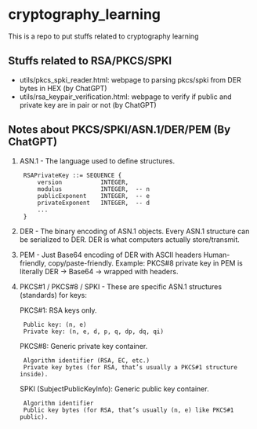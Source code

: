 # cryptography_learning
This is a repo to put stuffs related to cryptography learning

## Stuffs related to RSA/PKCS/SPKI
- utils/pkcs_spki_reader.html: webpage to parsing pkcs/spki from DER bytes in HEX (by ChatGPT)
- utils/rsa_keypair_verification.html: webpage to verify if public and private key are in pair or not (by ChatGPT)

## Notes about PKCS/SPKI/ASN.1/DER/PEM (By ChatGPT)
1. ASN.1 - The language used to define structures.

        RSAPrivateKey ::= SEQUENCE {
            version           INTEGER,
            modulus           INTEGER,  -- n
            publicExponent    INTEGER,  -- e
            privateExponent   INTEGER,  -- d
            ...
        }

2. DER - The binary encoding of ASN.1 objects.
    Every ASN.1 structure can be serialized to DER. DER is what computers actually store/transmit.

3. PEM - Just Base64 encoding of DER with ASCII headers
    Human-friendly, copy/paste-friendly. Example: PKCS#8 private key in PEM is literally DER → Base64 → wrapped with headers.

4. PKCS#1 / PKCS#8 / SPKI - These are specific ASN.1 structures (standards) for keys:

    PKCS#1: RSA keys only.

        Public key: (n, e)
        Private key: (n, e, d, p, q, dp, dq, qi)

    PKCS#8: Generic private key container.

        Algorithm identifier (RSA, EC, etc.)
        Private key bytes (for RSA, that’s usually a PKCS#1 structure inside).

    SPKI (SubjectPublicKeyInfo): Generic public key container.
    
        Algorithm identifier
        Public key bytes (for RSA, that’s usually (n, e) like PKCS#1 public).